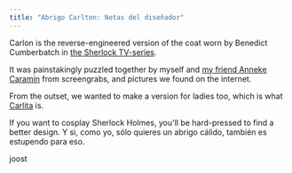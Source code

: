 ```yaml
---
title: "Abrigo Carlton: Notas del diseñador"
---
```


Carlon is the reverse-engineered version of the coat worn by Benedict Cumberbatch in [the Sherlock TV-series](https://en.wikipedia.org/wiki/Sherlock_(TV_series)).

It was painstakingly puzzled together by myself and [my friend Anneke Caramin](https://www.instagram.com/annekecaramin/) from screengrabs, and pictures we found on the internet.

From the outset, we wanted to make a version for ladies too, which is what [Carlita](/designs/carlita) is.

If you want to cosplay Sherlock Holmes, you'll be hard-pressed to find a better design. Y si, como yo, sólo quieres un abrigo cálido, también es estupendo para eso.

joost
